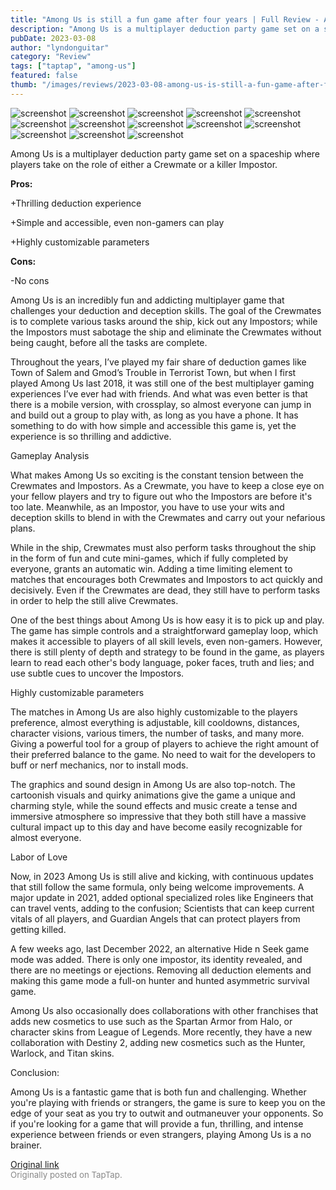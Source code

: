 ```yaml
---
title: "Among Us is still a fun game after four years | Full Review - Among Us"
description: "Among Us is a multiplayer deduction party game set on a spaceship where players take on the role of either a Crewmate or a killer Impostor."
pubDate: 2023-03-08
author: "lyndonguitar"
category: "Review"
tags: ["taptap", "among-us"]
featured: false
thumb: "/images/reviews/2023-03-08-among-us-is-still-a-fun-game-after-four-years--full-review---among-us-0.avif"
---
```


<div class="gallery">
  <img src="/images/reviews/2023-03-08-among-us-is-still-a-fun-game-after-four-years--full-review---among-us-0.avif" alt="screenshot" />
  <img src="/images/reviews/2023-03-08-among-us-is-still-a-fun-game-after-four-years--full-review---among-us-1.avif" alt="screenshot" />
  <img src="/images/reviews/2023-03-08-among-us-is-still-a-fun-game-after-four-years--full-review---among-us-2.avif" alt="screenshot" />
  <img src="/images/reviews/2023-03-08-among-us-is-still-a-fun-game-after-four-years--full-review---among-us-3.avif" alt="screenshot" />
  <img src="/images/reviews/2023-03-08-among-us-is-still-a-fun-game-after-four-years--full-review---among-us-4.avif" alt="screenshot" />
  <img src="/images/reviews/2023-03-08-among-us-is-still-a-fun-game-after-four-years--full-review---among-us-5.avif" alt="screenshot" />
  <img src="/images/reviews/2023-03-08-among-us-is-still-a-fun-game-after-four-years--full-review---among-us-6.avif" alt="screenshot" />
  <img src="/images/reviews/2023-03-08-among-us-is-still-a-fun-game-after-four-years--full-review---among-us-7.avif" alt="screenshot" />
  <img src="/images/reviews/2023-03-08-among-us-is-still-a-fun-game-after-four-years--full-review---among-us-8.avif" alt="screenshot" />
  <img src="/images/reviews/2023-03-08-among-us-is-still-a-fun-game-after-four-years--full-review---among-us-9.avif" alt="screenshot" />
  <img src="/images/reviews/2023-03-08-among-us-is-still-a-fun-game-after-four-years--full-review---among-us-10.avif" alt="screenshot" />
  <img src="/images/reviews/2023-03-08-among-us-is-still-a-fun-game-after-four-years--full-review---among-us-11.avif" alt="screenshot" />
  <img src="/images/reviews/2023-03-08-among-us-is-still-a-fun-game-after-four-years--full-review---among-us-12.avif" alt="screenshot" />
</div>

Among Us is a multiplayer deduction party game set on a spaceship where players take on the role of either a Crewmate or a killer Impostor.


**Pros:**


+Thrilling deduction experience

+Simple and accessible, even non-gamers can play

+Highly customizable parameters


**Cons:**


-No cons

Among Us is an incredibly fun and addicting multiplayer game that challenges your deduction and deception skills. The goal of the Crewmates is to complete various tasks around the ship, kick out any Impostors; while the Impostors must sabotage the ship and eliminate the Crewmates without being caught, before all the tasks are complete.

Throughout the years, I’ve played my fair share of deduction games like Town of Salem and Gmod’s Trouble in Terrorist Town, but when I first played Among Us last 2018, it was still one of the best multiplayer gaming experiences I’ve ever had with friends. And what was even better is that there is a mobile version, with crossplay, so almost everyone can jump in and build out a group to play with, as long as you have a phone. It has something to do with how simple and accessible this game is, yet the experience is so thrilling and addictive.

Gameplay Analysis

What makes Among Us so exciting is the constant tension between the Crewmates and Impostors. As a Crewmate, you have to keep a close eye on your fellow players and try to figure out who the Impostors are before it's too late. Meanwhile, as an Impostor, you have to use your wits and deception skills to blend in with the Crewmates and carry out your nefarious plans.

While in the ship, Crewmates must also perform tasks throughout the ship in the form of fun and cute mini-games, which if fully completed by everyone, grants an automatic win. Adding a time limiting element to matches that encourages both Crewmates and Impostors to act quickly and decisively. Even if the Crewmates are dead, they still have to perform tasks in order to help the still alive Crewmates.

One of the best things about Among Us is how easy it is to pick up and play. The game has simple controls and a straightforward gameplay loop, which makes it accessible to players of all skill levels, even non-gamers. However, there is still plenty of depth and strategy to be found in the game, as players learn to read each other's body language, poker faces, truth and lies; and use subtle cues to uncover the Impostors.

Highly customizable parameters

The matches in Among Us are also highly customizable to the players preference, almost everything is adjustable, kill cooldowns, distances, character visions, various timers, the number of tasks, and many more. Giving a powerful tool for a group of players to achieve the right amount of their preferred balance to the game. No need to wait for the developers to buff or nerf mechanics, nor to install mods.

The graphics and sound design in Among Us are also top-notch. The cartoonish visuals and quirky animations give the game a unique and charming style,  while the sound effects and music create a tense and immersive atmosphere so impressive that they both still have a massive cultural impact up to this day and have become easily recognizable for almost everyone.

Labor of Love

Now, in 2023 Among Us is still alive and kicking, with continuous updates that still follow the same formula, only being welcome improvements. A major update in 2021, added optional specialized roles like Engineers that can travel vents, adding to the confusion; Scientists that can keep current vitals of all players, and Guardian Angels that can protect players from getting killed.

A few weeks ago, last December 2022, an alternative Hide n Seek game mode was added. There is only one impostor, its identity revealed, and there are no meetings or ejections. Removing all deduction elements and making this game mode a full-on hunter and hunted asymmetric survival game.

Among Us also occasionally does collaborations with other franchises that adds new cosmetics to use such as the Spartan Armor from Halo, or character skins from League of Legends. More recently, they have a new collaboration with Destiny 2, adding new cosmetics such as the Hunter, Warlock, and Titan skins.

Conclusion:

Among Us is a fantastic game that is both fun and challenging. Whether you're playing with friends or strangers, the game is sure to keep you on the edge of your seat as you try to outwit and outmaneuver your opponents. So if you're looking for a game that will provide a fun, thrilling, and intense experience between friends or even strangers, playing Among Us is a no brainer.

[Original link](https://www.taptap.io/post/4737039)<br><span style="font-size: 0.95em; color: #888;">Originally posted on TapTap.</span>
